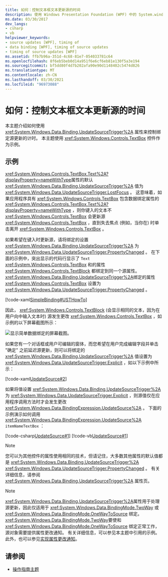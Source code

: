 ```yaml
---
title: 如何：控制文本框文本更新源的时间
description: 使用 Windows Presentation Foundation (WPF) 中的 System.windows.data.binding.updatesourcetrigger 属性控制绑定源更新的时间。
ms.date: 03/30/2017
dev_langs:
- csharp
- vb
helpviewer_keywords:
- source updates [WPF], timing of
- data binding [WPF], timing of source updates
- timing of source updates [WPF]
ms.assetid: ffb7b96a-351d-4c68-81e7-054033781c64
ms.openlocfilehash: 8f6eb5beb0d14a951f6e6cf6eb81e130f5a3e194
ms.sourcegitcommit: bf5dd80f4d7b202afa90e90d1148402c5474d826
ms.translationtype: MT
ms.contentlocale: zh-CN
ms.lasthandoff: 03/30/2021
ms.locfileid: "96973088"
---
```

# <a name="how-to-control-when-the-textbox-text-updates-the-source"></a>如何：控制文本框文本更新源的时间
本主题介绍如何使用 <xref:System.Windows.Data.Binding.UpdateSourceTrigger%2A> 属性来控制绑定源更新的计时。 本主题使用 <xref:System.Windows.Controls.TextBox> 控件作为示例。

## <a name="example"></a>示例
 <xref:System.Windows.Controls.TextBox.Text%2A?displayProperty=nameWithType>属性的默认 <xref:System.Windows.Data.Binding.UpdateSourceTrigger%2A> 值为 <xref:System.Windows.Data.UpdateSourceTrigger.LostFocus> 。 这意味着，如果应用程序具有 <xref:System.Windows.Controls.TextBox> 包含数据绑定属性的 <xref:System.Windows.Controls.TextBox.Text%2A?displayProperty=nameWithType> ，则你键入的文本不 <xref:System.Windows.Controls.TextBox> 会更新源 <xref:System.Windows.Controls.TextBox> ，直到失去焦点 (例如，当你在) 时单击离开 <xref:System.Windows.Controls.TextBox> 。

 如果希望在键入时更新源，请将绑定的设置 <xref:System.Windows.Data.Binding.UpdateSourceTrigger%2A> 为 <xref:System.Windows.Data.UpdateSourceTrigger.PropertyChanged> 。 在下面的示例中，突出显示的代码行显示了 `Text` <xref:System.Windows.Controls.TextBox> 和的属性 <xref:System.Windows.Controls.TextBlock> 都绑定到同一个源属性。 <xref:System.Windows.Data.Binding.UpdateSourceTrigger%2A>绑定的属性 <xref:System.Windows.Controls.TextBox> 设置为 <xref:System.Windows.Data.UpdateSourceTrigger.PropertyChanged> 。

 [!code-xaml[SimpleBinding#USTHowTo](~/samples/snippets/visualbasic/VS_Snippets_Wpf/SimpleBinding/VisualBasic/Page1.xaml?highlight=33-39,41-42)]

 因此， <xref:System.Windows.Controls.TextBlock> (会显示相同的文本，因为在用户向中输入文本时) 源发生更改 <xref:System.Windows.Controls.TextBox> ，如示例的以下屏幕截图所示：

 ![显示简单数据绑定的屏幕截图。](./media/how-to-control-when-the-textbox-text-updates-the-source/data-binding-simple-binding-sample.png)

 如果您有一个对话框或用户可编辑的窗体，而您希望在用户完成编辑字段并单击 "确定" 之前延迟源更新，则可以将绑定的 <xref:System.Windows.Data.Binding.UpdateSourceTrigger%2A> 值设置为 <xref:System.Windows.Data.UpdateSourceTrigger.Explicit> ，如以下示例中所示：

 [!code-xaml[UpdateSource#2](~/samples/snippets/csharp/VS_Snippets_Wpf/UpdateSource/CSharp/Window1.xaml#2)]

 如果将值设置 <xref:System.Windows.Data.Binding.UpdateSourceTrigger%2A> 为 <xref:System.Windows.Data.UpdateSourceTrigger.Explicit> ，则源值仅在应用程序调用方法时才会发生更改 <xref:System.Windows.Data.BindingExpression.UpdateSource%2A> 。 下面的示例演示如何调用 <xref:System.Windows.Data.BindingExpression.UpdateSource%2A> `itemNameTextBox` ：

 [!code-csharp[UpdateSource#1](~/samples/snippets/csharp/VS_Snippets_Wpf/UpdateSource/CSharp/Window1.xaml.cs#1)]
 [!code-vb[UpdateSource#1](~/samples/snippets/visualbasic/VS_Snippets_Wpf/UpdateSource/VisualBasic/Window1.xaml.vb#1)]

> [!NOTE]
> 您可以为其他控件的属性使用相同的技术，但请记住，大多数其他属性的默认值都是 <xref:System.Windows.Data.Binding.UpdateSourceTrigger%2A> <xref:System.Windows.Data.UpdateSourceTrigger.PropertyChanged> 。 有关详细信息，请参阅 <xref:System.Windows.Data.Binding.UpdateSourceTrigger%2A> 属性页。

> [!NOTE]
> <xref:System.Windows.Data.Binding.UpdateSourceTrigger%2A>属性用于处理源更新，因此仅适用于 <xref:System.Windows.Data.BindingMode.TwoWay> 或 <xref:System.Windows.Data.BindingMode.OneWayToSource> 绑定。 <xref:System.Windows.Data.BindingMode.TwoWay>要使和 <xref:System.Windows.Data.BindingMode.OneWayToSource> 绑定正常工作，源对象需要提供属性更改通知。 有关详细信息，可以参见本主题中引用的示例。 此外，也可以参见[实现属性更改通知](how-to-implement-property-change-notification.md)。

## <a name="see-also"></a>请参阅

- [操作指南主题](data-binding-how-to-topics.md)
